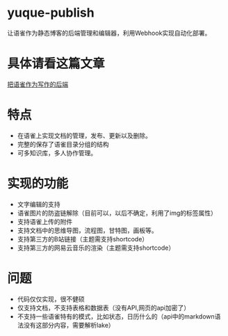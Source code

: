 # yuque-publish
让语雀作为静态博客的后端管理和编辑器，利用Webhook实现自动化部署。

# 具体请看这篇文章
[把语雀作为写作的后端](https://senlief.xyz/%E6%8A%8A%E8%AF%AD%E9%9B%80%E4%BD%9C%E4%B8%BA%E5%86%99%E4%BD%9C%E7%9A%84%E5%90%8E%E7%AB%AF/)

# 特点
- 在语雀上实现文档的管理，发布、更新以及删除。
- 完整的保存了语雀目录分组的结构
- 可多知识库，多人协作管理。

# 实现的功能
- 文字编辑的支持
- 语雀图片的防盗链解除（目前可以，以后不确定，利用了img的标签属性）
- 支持语雀上传的附件
- 支持文档中的思维导图，流程图，甘特图，画板等。
- 支持第三方的B站链接（主题需支持shortcode）
- 支持第三方的网易云音乐的渲染（主题需支持shortcode）

# 问题
- 代码仅仅实现，很不健硕
- 仅支持文档，不支持表格和数据表（没有API,网页的api加密了）
- 不支持一些语雀特有的模式，比如状态，日历什么的（api中的markdown语法没有这部分内容，需要解析lake）

 